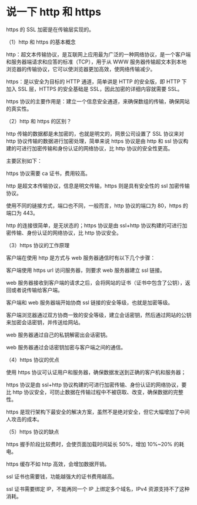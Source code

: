 # 说一下 http 和 https

https 的 SSL 加密是在传输层实现的。

（1）http 和 https 的基本概念

http：超文本传输协议，是互联网上应用最为广泛的一种网络协议，是一个客户端和服务器端请求和应答的标准（TCP），用于从 WWW 服务器传输超文本到本地浏览器的传输协议，它可以使浏览器更加高效，使网络传输减少。

https：是以安全为目标的 HTTP 通道，简单讲是 HTTP 的安全版，即 HTTP 下加入 SSL 层，HTTPS 的安全基础是 SSL，因此加密的详细内容就需要 SSL。

https 协议的主要作用是：建立一个信息安全通道，来确保数组的传输，确保网站的真实性。

（2）http 和 https 的区别？

http 传输的数据都是未加密的，也就是明文的，网景公司设置了 SSL 协议来对 http 协议传输的数据进行加密处理，简单来说 https 协议是由 http 和 ssl 协议构建的可进行加密传输和身份认证的网络协议，比 http 协议的安全性更高。

主要区别如下：

https 协议需要 ca 证书，费用较高。

http 是超文本传输协议，信息是明文传输，https 则是具有安全性的 ssl 加密传输协议。

使用不同的链接方式，端口也不同，一般而言，http 协议的端口为 80，https 的端口为 443。

http 的连接很简单，是无状态的；https 协议是由 ssl+http 协议构建的可进行加密传输、身份认证的网络协议，比 http 协议安全。

（3）https 协议的工作原理

客户端在使用 http 是方式与 web 服务器通信时有以下几个步骤：

客户端使用 https url 访问服务器，则要求 web 服务器建立 ssl 链接。

web 服务器接收到客户端的请求之后，会将网站的证书（证书中包含了公钥），返回或者说传输给客户端。

客户端和 web 服务器端开始协商 ssl 链接的安全等级，也就是加密等级。

客户端浏览器通过双方协商一致的安全等级，建立会话密钥，然后通过网站的公钥来加密会话密钥，并传送给网站。

web 服务器通过自己的私钥解密出会话密钥。

web 服务器通过会话密钥加密与客户端之间的通信。

（4）https 协议的优点

使用 https 协议可认证用户和服务器，确保数据发送到正确的客户机和服务器；

https 协议是由 ssl+http 协议构建的可进行加密传输、身份认证的网络协议，要比 http 协议安全，可防止数据在传输过程中不被窃取、改变，确保数据的完整性。

https 是现行架构下最安全的解决方案，虽然不是绝对安全，但它大幅增加了中间人攻击的成本。

（5）https 协议的缺点

https 握手阶段比较费时，会使页面加载时间延长 50%，增加 10%~20% 的耗电。

https 缓存不如 http 高效，会增加数据开销。

ssl 证书也需要钱，功能越强大的证书费用越高。

ssl 证书需要绑定 IP，不能再同一个 IP 上绑定多个域名，IPv4 资源支持不了这种消耗。
